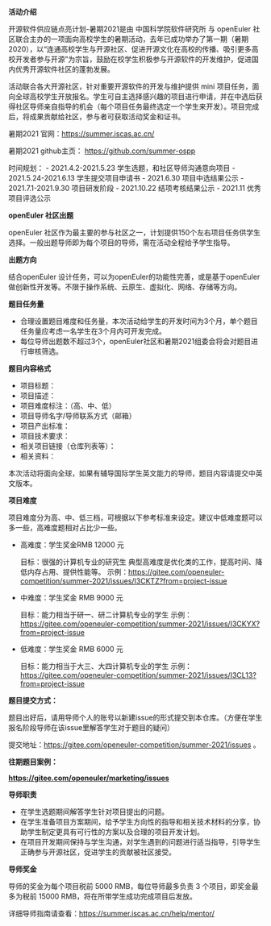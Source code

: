 **活动介绍**

开源软件供应链点亮计划-暑期2021是由 中国科学院软件研究所 与 openEuler 社区联合主办的一项面向高校学生的暑期活动，去年已成功举办了第一期（暑期2020），以“连通高校学生与开源社区、促进开源文化在高校的传播、吸引更多高校开发者参与开源”为宗旨，鼓励在校学生积极参与开源软件的开发维护，促进国内优秀开源软件社区的蓬勃发展。

活动联合各大开源社区，针对重要开源软件的开发与维护提供 mini 项目任务，面向全球高校学生开放报名。学生可自主选择感兴趣的项目进行申请，并在中选后获得社区导师亲自指导的机会（每个项目任务最终选定一个学生来开发）。项目完成后，将成果贡献给社区，参与者可获取活动奖金和证书。

暑期2021 官网：https://summer.iscas.ac.cn/

暑期2021 github主页： https://github.com/summer-ospp

时间规划：
         - 2021.4.2-2021.5.23    学生选题，和社区导师沟通意向项目
         - 2021.5.24-2021.6.13   学生提交项目申请书
         - 2021.6.30             项目中选结果公示
         - 2021.7.1-2021.9.30    项目研发阶段
         - 2021.10.22            结项考核结果公示
         - 2021.11               优秀项目评选公示
         

**openEuler 社区出题**

openEuler 社区作为最主要的参与社区之一，计划提供150个左右项目任务供学生选择。一般出题导师即为每个项目的导师，需在活动全程给予学生指导。

**出题方向**

结合openEuler 设计任务，可以为openEuler的功能性完善，或是基于openEuler 做创新性开发等。不限于操作系统、云原生、虚拟化、网络、存储等方向。

**题目任务量**

- 合理设置题目难度和任务量，本次活动给学生的开发时间为3个月，单个题目任务量应考虑一名学生在3个月内可开发完成。
- 每位导师出题数不超过3个，openEuler社区和暑期2021组委会将会对题目进行审核筛选。

**题目内容格式**

- 项目标题：
- 项目描述：
- 项目难度标注：（高、中、低）
- 项目导师名字/导师联系方式（邮箱）
- 项目产出标准：
- 项目技术要求：
- 相关项目链接（仓库列表等）：
- 相关资料：

本次活动将面向全球，如果有辅导国际学生英文能力的导师，题目内容请提交中英文版本。

**项目难度**

项目难度分为高、中、低三档，可根据以下参考标准来设定。建议中低难度题可以多一些，高难度题相对占比少一些。

- 高难度：学生奖金RMB 12000 元

  目标：很强的计算机专业的研究生
  典型高难度是优化类的工作，提高时间、降低内存占用、提供性能等。
      示例：https://gitee.com/openeuler-competition/summer-2021/issues/I3CKTZ?from=project-issue 


- 中难度：学生奖金 RMB 9000 元

  目标：能力相当于研一、研二计算机专业的学生
     示例：https://gitee.com/openeuler-competition/summer-2021/issues/I3CKYX?from=project-issue


- 低难度：学生奖金 RMB 6000 元

  目标：能力相当于大三、大四计算机专业的学生
     示例：https://gitee.com/openeuler-competition/summer-2021/issues/I3CL13?from=project-issue


**题目提交方式：**

题目出好后，请用导师个人的账号以新建issue的形式提交到本仓库。（方便在学生报名阶段导师在该issue里解答学生对于题目的疑问）

提交地址：https://gitee.com/openeuler-competition/summer-2021/issues 。

**往期题目案例：**

**https://gitee.com/openeuler/marketing/issues**

**导师职责**

- 在学生选题期间解答学生针对项目提出的问题。
- 在学生准备项目方案期间，给予学生方向性的指导和相关技术材料的分享，协助学生制定更具有可行性的方案以及合理的项目开发计划。
- 在项目开发期间保持与学生沟通，对学生遇到的问题进行适当指导，引导学生正确参与开源社区，促进学生的贡献被社区接受。

 **导师奖金** 

导师的奖金为每个项目税前 5000 RMB，每位导师最多负责 3 个项目，即奖金最多为税前 15000 RMB，将在所带学生成功完成项目后发放。

详细导师指南请查看：https://summer.iscas.ac.cn/help/mentor/